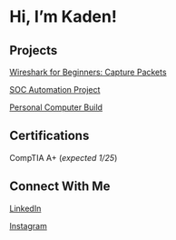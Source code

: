 # Hi, I’m Kaden!

## Projects

[Wireshark for Beginners: Capture Packets](https://kadenea.github.io/WiresharkCapturePackets/)

[SOC Automation Project](https://kadenea.github.io/SOCAutomation/)

[Personal Computer Build]()

## Certifications

CompTIA A+ (_expected 1/25_)

## Connect With Me
[LinkedIn](https://www.linkedin.com/in/kaden-anderson-33481b32b)

[Instagram](https://www.instagram.com/kaden_a_18/)




<!---
kadenea/kadenea is a ✨ special ✨ repository because its `README.md` (this file) appears on your GitHub profile.
You can click the Preview link to take a look at your changes.
--->
